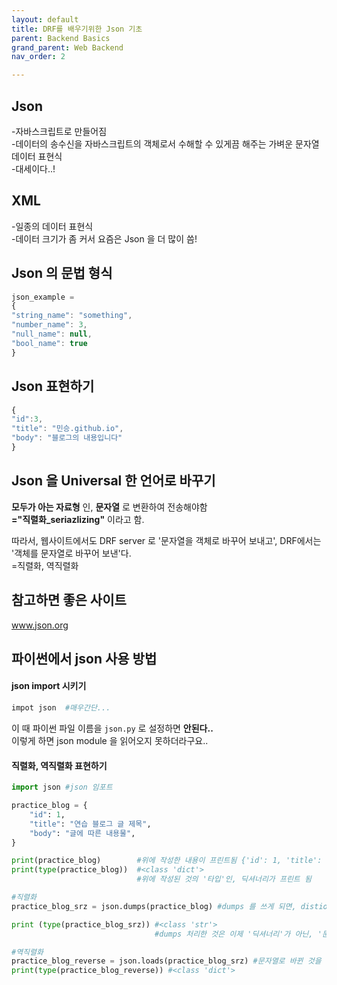 ```yaml
---
layout: default
title: DRF를 배우기위한 Json 기초
parent: Backend Basics
grand_parent: Web Backend
nav_order: 2

---
```


## Json 
-자바스크립트로 만들어짐  
-데이터의 송수신을 자바스크립트의 객체로서 수해할 수 있게끔 해주는 가벼운 문자열 데이터 표현식  
-대세이다..!  

## XML
-일종의 데이터 표현식  
-데이터 크기가 좀 커서 요즘은 Json 을 더 많이 씀!  

## Json 의 문법 형식  
```javascript
json_example = 
{
"string_name": "something",
"number_name": 3,
"null_name": null,
"bool_name": true
}
```
## Json 표현하기   
```javascript
{
"id":3,
"title": "민승.github.io",
"body": "블로그의 내용입니다"
}
```

## Json 을 Universal 한 언어로 바꾸기  
**모두가 아는 자료형** 인, **문자열** 로 변환하여 전송해야함  
**="직렬화_seriazlizing"** 이라고 함.  

따라서, 웹사이트에서도 DRF server 로 '문자열을 객체로 바꾸어 보내고', DRF에서는 '객체를 문자열로 바꾸어 보낸'다.  
=직렬화, 역직렬화  

## 참고하면 좋은 사이트  
www.json.org  

## 파이썬에서 json 사용 방법  
#### json import 시키기  

```python  
impot json  #매우간단...
```
이 때 파이썬 파일 이름을 `json.py` 로 설정하면 **안된다..**  
이렇게 하면 json module 을 읽어오지 못하더라구요..


#### 직렬화, 역직렬화 표현하기 
```python 
import json #json 임포트

practice_blog = {
    "id": 1,
    "title": "연습 블로그 글 제목",
    "body": "글에 따른 내용물",
}

print(practice_blog)        #위에 작성한 내용이 프린트됨 {'id': 1, 'title': '연습 블로그 글 제목', 'body': '글에 따른 내용물'}
print(type(practice_blog))  #<class 'dict'> 
                            #위에 작성된 것의 '타입'인, 딕셔너리가 프린트 됨 

#직렬화
practice_blog_srz = json.dumps(practice_blog) #dumps 를 쓰게 되면, distionary 타입을 ---> json 문자열로 바꾸어줌 

print (type(practice_blog_srz)) #<class 'str'>
                                #dumps 처리한 것은 이제 '딕셔너리'가 아닌, '문자열'로 프린트됨. 

#역직렬화
practice_blog_reverse = json.loads(practice_blog_srz) #문자열로 바뀐 것을 다시 딕셔너리로 바꾸어줌 
print(type(practice_blog_reverse)) #<class 'dict'>
```






